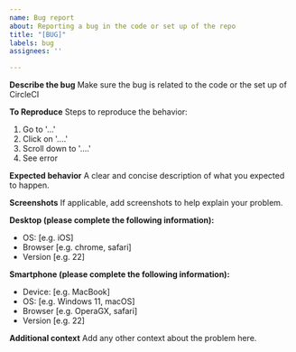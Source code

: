 ```yaml
---
name: Bug report
about: Reporting a bug in the code or set up of the repo
title: "[BUG]"
labels: bug
assignees: ''

---
```


**Describe the bug**
Make sure the bug is related to the code or the set up of CircleCI

**To Reproduce**
Steps to reproduce the behavior:
1. Go to '...'
2. Click on '....'
3. Scroll down to '....'
4. See error

**Expected behavior**
A clear and concise description of what you expected to happen.

**Screenshots**
If applicable, add screenshots to help explain your problem.

**Desktop (please complete the following information):**
 - OS: [e.g. iOS]
 - Browser [e.g. chrome, safari]
 - Version [e.g. 22]

**Smartphone (please complete the following information):**
 - Device: [e.g. MacBook]
 - OS: [e.g. Windows 11, macOS]
 - Browser [e.g. OperaGX, safari]
 - Version [e.g. 22]

**Additional context**
Add any other context about the problem here.
